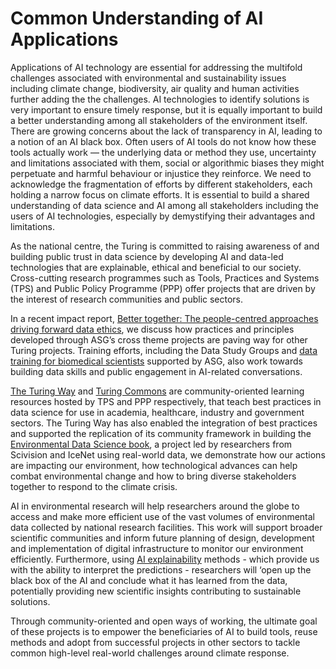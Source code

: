 # Common Understanding of AI Applications

Applications of AI technology are essential for addressing the multifold challenges associated with environmental and sustainability issues including climate change, biodiversity, air quality and human activities further adding the the challenges. AI technologies to identify solutions is very important to ensure timely response, but it is equally important to build a better understanding among all stakeholders of the environment itself. There are growing concerns about the lack of transparency in AI, leading to a notion of an AI black box. Often users of AI tools do not know how these tools actually work — the underlying data or method they use, uncertainty and limitations associated with them, social or algorithmic biases they might perpetuate and harmful behaviour or injustice they reinforce. We need to acknowledge the fragmentation of efforts by different stakeholders, each holding a narrow focus on climate efforts. It is essential to build a shared understanding of data science and AI among all stakeholders including the users of AI technologies,  especially by demystifying their advantages and limitations.

As the national centre,  the Turing is committed to raising awareness of and building public trust in data science by developing AI and data-led technologies that are explainable, ethical and beneficial to our society. Cross-cutting research programmes such as Tools, Practices and Systems (TPS) and Public Policy Programme (PPP) offer projects that are driven by the interest of research communities and public sectors. 

In a recent impact report, [Better together: The people-centred approaches driving forward data ethics](https://www.turing.ac.uk/about-us/impact/better-together-people-centred-approaches-driving-forward-data-ethics), we discuss how practices and principles developed through ASG’s cross theme projects are paving way for other Turing projects. Training efforts, including the Data Study Groups and [data training for biomedical scientists](https://github.com/alan-turing-institute/data-training-for-bioscience) supported by ASG, also work towards building data skills and public engagement in AI-related conversations.

[The Turing Way](https://the-turing-way.netlify.app/index.html) and [Turing Commons](https://www.turing.ac.uk/research/research-projects/turing-commons) are community-oriented learning resources hosted by TPS and PPP respectively, that teach best practices in data science for use in academia, healthcare, industry and government sectors. The Turing Way has also enabled the integration of best practices and supported the replication of its community framework in building the [Environmental Data Science book](https://the-environmental-ds-book.netlify.app/welcome.html), a project led by researchers from Scivision and IceNet using real-world data, we demonstrate how our actions are impacting our environment, how technological advances can help combat environmental change and how to bring diverse stakeholders together to respond to the climate crisis.

AI in environmental research will help researchers around the globe to access and make more efficient use of the vast volumes of environmental data collected by national research facilities. This work will support broader scientific communities and inform future planning of design, development and implementation of digital infrastructure to monitor our environment efficiently. Furthermore, using [AI explainability](https://www.forbes.com/sites/cognitiveworld/2019/07/23/understanding-explainable-ai/) methods - which provide us with the ability to interpret the predictions - researchers will ‘open up the black box of the AI and conclude what it has learned from the data, potentially providing new scientific insights contributing to sustainable solutions.

Through community-oriented and open ways of working, the ultimate goal of these projects is to empower the beneficiaries of AI to build tools, reuse methods and adopt from successful projects in other sectors to tackle common high-level real-world challenges around climate response. 